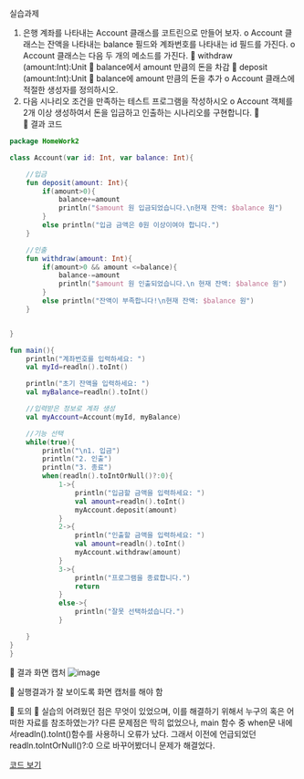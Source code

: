 실습과제
1.	은행 계좌를 나타내는 Account 클래스를 코트린으로 만들어 보자.
o	Account 클래스는 잔액을 나타내는 balance 필드와 계좌번호를 나타내는 id 필드를 가진다.
o	Account 클래스는 다음 두 개의 메소드를 가진다.
	withdraw (amount:Int):Unit
	balance에서 amount 만큼의 돈을 차감
	deposit (amount:Int):Unit
	balance에 amount 만큼의 돈을 추가
o	Account 클래스에 적절한 생성자를 정의하시오.
2.	다음 시나리오 조건을 만족하는 테스트 프로그램을 작성하시오
o	Account 객체를 2개 이상 생성하여서 돈을 입금하고 인출하는 시나리오를 구현합니다.
	
	결과 코드

```kotlin
package HomeWork2

class Account(var id: Int, var balance: Int){

    //입금
    fun deposit(amount: Int){
        if(amount>0){
            balance+=amount
            println("$amount 원 입금되었습니다.\n현재 잔액: $balance 원")
        }
        else println("입금 금액은 0원 이상이여야 합니다.")
    }

    //인출
    fun withdraw(amount: Int){
        if(amount>0 && amount <=balance){
            balance-=amount
            println("$amount 원 인출되었습니다.\n 현재 잔액: $balance 원")
        }
        else println("잔액이 부족합니다!\n현재 잔액: $balance 원")
    }


}

fun main(){
    println("계좌번호를 입력하세요: ")
    val myId=readln().toInt()

    println("초기 잔액을 입력하세요: ")
    val myBalance=readln().toInt()

    //입력받은 정보로 계좌 생성
    val myAccount=Account(myId, myBalance)

    //기능 선택
    while(true){
        println("\n1. 입금")
        println("2. 인출")
        println("3. 종료")
        when(readln().toIntOrNull()?:0){
            1->{
                println("입금할 금액을 입력하세요: ")
                val amount=readln().toInt()
                myAccount.deposit(amount)
            }
            2->{
                println("인출할 금액을 입력하세요: ")
                val amount=readln().toInt()
                myAccount.withdraw(amount)
            }
            3->{
                println("프로그램을 종료합니다.")
                return
            }
            else->{
                println("잘못 선택하셨습니다.")
            }

    }
}
}
```

	결과 화면 캡처
![image](https://github.com/qlkdkd/OOP/assets/71871927/e69cd1c3-79a0-4d93-b637-3cacb092825b)

	실행결과가 잘 보이도록 화면 캡처를 해야 함
 
	토의
	실습의 어려웠던 점은 무엇이 있었으며, 이를 해결하기 위해서 누구의 혹은 어떠한 자료를 참조하였는가?
다른 문제점은 딱히 없었으나, main 함수 중 when문 내에서readln().toInt()함수를 사용하니 오류가 났다. 그래서 이전에 언급되었던 readln.toIntOrNull()?:0 으로 바꾸어봤더니 문제가 해결었다.

[코드 보기](https://github.com/qlkdkd/OOP/blob/main/%EA%B0%9D%EC%A7%80/week5/week5_homework_2/src/main/kotlin/HomeWork2/BankAccount.kt)
